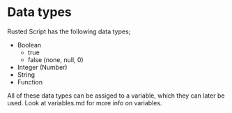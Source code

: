 # Data types

Rusted Script has the following data types;
- Boolean
   - true
   - false (none, null, 0)
- Integer (Number)
- String
- Function

All of these data types can be assiged to a variable, which they can later be used. Look at variables.md for more info on variables.
